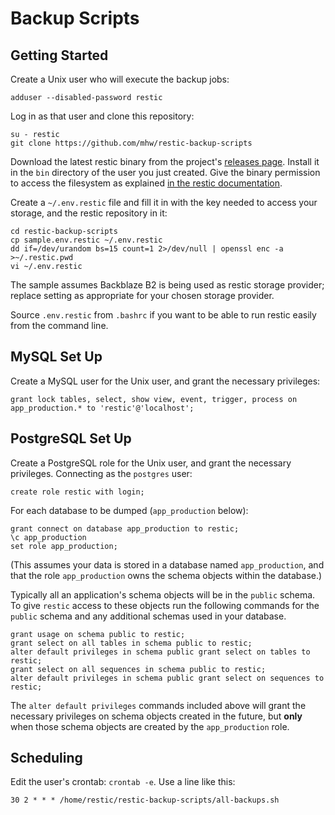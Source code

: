 # Backup Scripts

## Getting Started

Create a Unix user who will execute the backup jobs:

```
adduser --disabled-password restic
```

Log in as that user and clone this repository:

```
su - restic
git clone https://github.com/mhw/restic-backup-scripts
```

Download the latest restic binary from the project's
[releases page](https://github.com/restic/restic/releases/latest).
Install it in the `bin` directory of the user you just created.
Give the binary permission to access the filesystem as explained
[in the restic documentation](https://restic.readthedocs.io/en/stable/080_examples.html#backing-up-your-system-without-running-restic-as-root).

Create a `~/.env.restic` file and fill it in with the key needed to
access your storage, and the restic repository in it:

```
cd restic-backup-scripts
cp sample.env.restic ~/.env.restic
dd if=/dev/urandom bs=15 count=1 2>/dev/null | openssl enc -a >~/.restic.pwd
vi ~/.env.restic
```

The sample assumes Backblaze B2 is being used as restic storage provider;
replace setting as appropriate for your chosen storage provider.

Source `.env.restic` from `.bashrc` if you want to be able to run restic
easily from the command line.

## MySQL Set Up

Create a MySQL user for the Unix user, and grant the necessary
privileges:

```
grant lock tables, select, show view, event, trigger, process on app_production.* to 'restic'@'localhost';
```

## PostgreSQL Set Up

Create a PostgreSQL role for the Unix user, and grant the necessary
privileges. Connecting as the `postgres` user:

```
create role restic with login;
```

For each database to be dumped (`app_production` below):

```
grant connect on database app_production to restic;
\c app_production
set role app_production;
```

(This assumes your data is stored in a database named `app_production`,
and that the role `app_production` owns the schema objects within the
database.)

Typically all an application's schema objects will be in the `public` schema.
To give `restic` access to these objects run the following commands for the
`public` schema and any additional schemas used in your database.

```
grant usage on schema public to restic;
grant select on all tables in schema public to restic;
alter default privileges in schema public grant select on tables to restic;
grant select on all sequences in schema public to restic;
alter default privileges in schema public grant select on sequences to restic;
```

The `alter default privileges` commands included above will grant the
necessary privileges on schema objects created in the future,
but **only** when those schema objects are created by the `app_production`
role.

## Scheduling

Edit the user's crontab: `crontab -e`. Use a line like this:

```
30 2 * * * /home/restic/restic-backup-scripts/all-backups.sh
```
